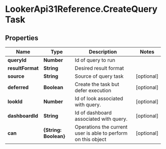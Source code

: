 # LookerApi31Reference.CreateQueryTask

## Properties
Name | Type | Description | Notes
------------ | ------------- | ------------- | -------------
**queryId** | **Number** | Id of query to run | 
**resultFormat** | **String** | Desired result format | 
**source** | **String** | Source of query task | [optional] 
**deferred** | **Boolean** | Create the task but defer execution | [optional] 
**lookId** | **Number** | Id of look associated with query. | [optional] 
**dashboardId** | **String** | Id of dashboard associated with query. | [optional] 
**can** | **{String: Boolean}** | Operations the current user is able to perform on this object | [optional] 



